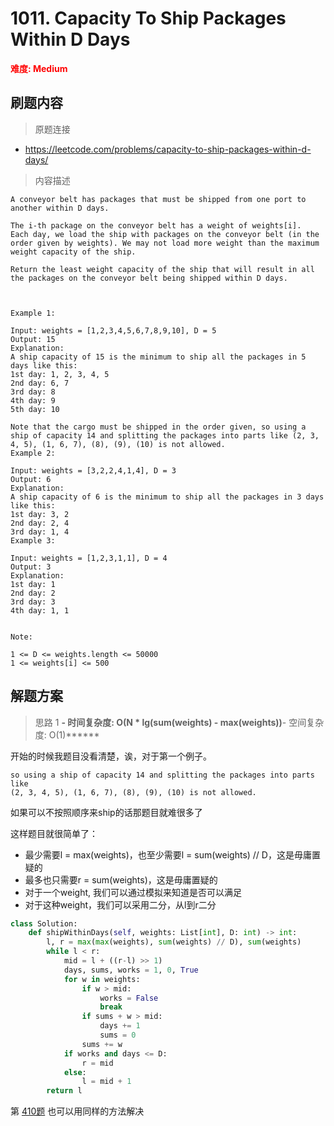 # 1011. Capacity To Ship Packages Within D Days

**<font color=red>难度: Medium</font>**

## 刷题内容

> 原题连接

* https://leetcode.com/problems/capacity-to-ship-packages-within-d-days/

> 内容描述

```
A conveyor belt has packages that must be shipped from one port to another within D days.

The i-th package on the conveyor belt has a weight of weights[i].  Each day, we load the ship with packages on the conveyor belt (in the order given by weights). We may not load more weight than the maximum weight capacity of the ship.

Return the least weight capacity of the ship that will result in all the packages on the conveyor belt being shipped within D days.

 

Example 1:

Input: weights = [1,2,3,4,5,6,7,8,9,10], D = 5
Output: 15
Explanation: 
A ship capacity of 15 is the minimum to ship all the packages in 5 days like this:
1st day: 1, 2, 3, 4, 5
2nd day: 6, 7
3rd day: 8
4th day: 9
5th day: 10

Note that the cargo must be shipped in the order given, so using a ship of capacity 14 and splitting the packages into parts like (2, 3, 4, 5), (1, 6, 7), (8), (9), (10) is not allowed. 
Example 2:

Input: weights = [3,2,2,4,1,4], D = 3
Output: 6
Explanation: 
A ship capacity of 6 is the minimum to ship all the packages in 3 days like this:
1st day: 3, 2
2nd day: 2, 4
3rd day: 1, 4
Example 3:

Input: weights = [1,2,3,1,1], D = 4
Output: 3
Explanation: 
1st day: 1
2nd day: 2
3rd day: 3
4th day: 1, 1
 

Note:

1 <= D <= weights.length <= 50000
1 <= weights[i] <= 500
```

## 解题方案

> 思路 1
******- 时间复杂度: O(N * lg(sum(weights) - max(weights))******- 空间复杂度: O(1)******

开始的时候我题目没看清楚，诶，对于第一个例子。
```Note that the cargo must be shipped in the order given, 
so using a ship of capacity 14 and splitting the packages into parts like 
(2, 3, 4, 5), (1, 6, 7), (8), (9), (10) is not allowed.
```

如果可以不按照顺序来ship的话那题目就难很多了

这样题目就很简单了：
- 最少需要l = max(weights)，也至少需要l = sum(weights) // D，这是毋庸置疑的
- 最多也只需要r = sum(weights)，这是毋庸置疑的
- 对于一个weight, 我们可以通过模拟来知道是否可以满足
- 对于这种weight，我们可以采用二分，从l到r二分

```python
class Solution:
    def shipWithinDays(self, weights: List[int], D: int) -> int:
        l, r = max(max(weights), sum(weights) // D), sum(weights)
        while l < r:
            mid = l + ((r-l) >> 1)
            days, sums, works = 1, 0, True
            for w in weights:
                if w > mid:
                    works = False
                    break
                if sums + w > mid:
                    days += 1
                    sums = 0
                sums += w
            if works and days <= D:
                r = mid
            else:
                l = mid + 1
        return l
```

第 [410题](https://leetcode.com/problems/split-array-largest-sum/) 也可以用同样的方法解决























